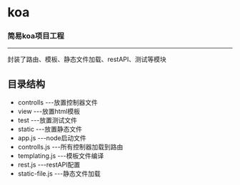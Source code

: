 # koa

### 简易koa项目工程
 
***

封装了路由、模板、静态文件加载、restAPI、测试等模块

## 目录结构

* controlls  ---放置控制器文件
* view		 ---放置html模板
* test		 ---放置测试文件
* static	 ---放置静态文件		
* app.js		 ---node启动文件
* controlls.js	 ---所有控制器加载到路由
* templating.js  ---模板文件编译
* rest.js 		 ---restAPI配置
* static-file.js  ---静态文件加载
